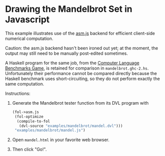Drawing the Mandelbrot Set in Javascript
========================================

This example illustrates use of the [asm.js](http://asmjs.org/)
backend for efficient client-side numerical computation.

Caution: the asm.js backend hasn't been ironed out yet; at the moment,
the output may still need to be manually post-edited sometimes.

A Haskell program for the same job, from the [Computer Language Benchmarks
Game](http://benchmarksgame.alioth.debian.org/u32/performance.php?test=mandelbrot),
is retained for comparison in `mandelbrot.ghc-2.hs`.  Unfortunately
their performance cannot be compared directly because the Haskell
benchmark uses short-circuiting, so they do not perform exactly the
same computation.

Instructions:

1.  Generate the Mandelbrot tester function from its DVL program
    with

    ```scheme
    (fol->asm.js
     (fol-optimize
      (compile-to-fol
       (dvl-source "examples/mandelbrot/mandel.dvl")))
     "examples/mandelbrot/mandel.js")
    ```

2.  Open `mandel.html` in your favorite web browser.
3.  Then click "Go!".
